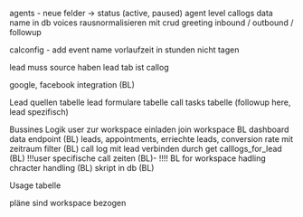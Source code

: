 



agents - 
neue felder -> status (active, paused) 
agent level callogs data
name in db
voices rausnormalisieren mit crud
greeting inbound / outbound / followup


calconfig - add event name
vorlaufzeit in stunden nicht tagen


lead muss source haben
lead tab ist callog


google, facebook integration (BL)

Lead quellen tabelle
lead formulare tabelle 
call tasks tabelle (followup here, lead spezifisch)


Bussines Logik
user zur workspace einladen join workspace BL
dashboard data endpoint (BL)
leads, appointments, erriechte leads, conversion rate mit zeitraum filter (BL)
call log mit lead verbinden durch get calllogs_for_lead (BL)
!!!user specifische call zeiten (BL)- !!!! 
BL for workspace hadling
chracter handling (BL)
skript in db (BL)

Usage tabelle


pläne sind workspace bezogen
